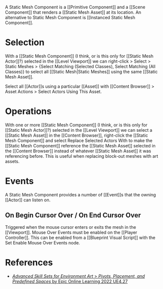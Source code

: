 A Static Mesh Component is a [[Primitive Component]] and a [[Scene Component]] that renders a [[Static Mesh Asset]] at its location.
An alternative to Static Mesh Component is [[Instanced Static Mesh Component]].


# Selection

With a [[Static Mesh Component]] (I think, or is this only for [[Static Mesh Actor]]?) selected in the [[Level Viewport]] we can right-click > Select > Static Meshes > {Select Matching (Selected Classes), Select Matching (All Classes)} to select all [[Static Mesh|Static Meshes]] using the same [[Static Mesh Asset]].

 Select all [[Actor]]s using a particular [[Asset]] with [[Content Browser]] > Asset Actions > Select Actors Using This Asset.


# Operations

With one or more [[Static Mesh Component]] (I think, or is this only for [[Static Mesh Actor]]?) selected in the [[Level Viewport]] we can select a [[Static Mesh Asset]] in the [[Content Browser]], right-click the [[Static Mesh Component]] and select Replace Selected Actors With to make the [[Static Mesh Component]] reference the [[Static Mesh Asset]] selected in the [[Content Browser]] instead of whatever [[Static Mesh Asset]] it was referencing before.
This is useful when replacing block-out meshes with art assets.

# Events

A Static Mesh Component provides a number of [[Event]]s that the owning [[Actor]] can listen on.

## On Begin Cursor Over / On End Cursor Over

Triggered when the mouse cursor enters or exits the mesh in the [[Viewport]].
Mouse Over Events must be enabled on the [[Player Controller]].
This can be enabled from a [[Blueprint Visual Script]] with the Set Enable Mouse Over Events node.


# References

- [_Advanced Skill Sets for Environment Art_ > _Pivots, Placement, and Predefined Spaces_ by Epic Online Learning 2022 UE4.27](https://dev.epicgames.com/community/learning/courses/Qwa/unreal-engine-advanced-skill-sets-for-environment-art/MlZe/pivots-placement-and-predefined-spaces)

